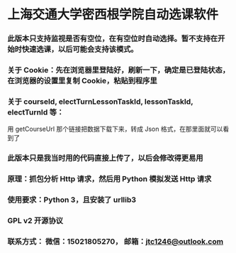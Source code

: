 # 上海交通大学密西根学院自动选课软件

### 此版本只支持监视是否有空位，在有空位时自动选择。暂不支持在开始时快速选课，以后可能会支持该模式。

### 关于 Cookie：先在浏览器里登陆好，刷新一下，确定是已登陆状态，在浏览器的设置里复制 Cookie，粘贴到程序里

### 关于 courseId, electTurnLessonTaskId, lessonTaskId, electTurnId 等：

用 getCourseUrl 那个链接把数据下载下来，转成 Json 格式，在那里面就可以看到了

### 此版本只是我当时用的代码直接上传了，以后会修改得更易用

### 原理：抓包分析 Http 请求，然后用 Python 模拟发送 Http 请求

### 使用要求：Python 3，且安装了 urllib3

### GPL v2 开源协议

### 联系方式： 微信：15021805270， 邮箱：jtc1246@outlook.com
